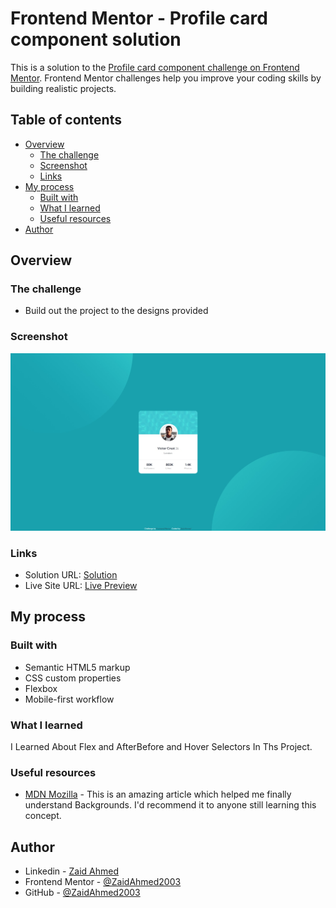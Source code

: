 # Frontend Mentor - Profile card component solution

This is a solution to the [Profile card component challenge on Frontend Mentor](https://www.frontendmentor.io/challenges/profile-card-component-cfArpWshJ). Frontend Mentor challenges help you improve your coding skills by building realistic projects.

## Table of contents

- [Overview](#overview)
  - [The challenge](#the-challenge)
  - [Screenshot](#screenshot)
  - [Links](#links)
- [My process](#my-process)
  - [Built with](#built-with)
  - [What I learned](#what-i-learned)
  - [Useful resources](#useful-resources)
- [Author](#author)

## Overview

### The challenge

- Build out the project to the designs provided

### Screenshot

![](./Web%20capture_17-12-2022_193055_127.0.0.1.jpeg)

### Links

- Solution URL: [Solution](https://www.frontendmentor.io/solutions/nft-preview-card-component-kUqXIL3OBY)
- Live Site URL: [Live Preview](https://precious-rugelach-c77734.netlify.app/)

## My process

### Built with

- Semantic HTML5 markup
- CSS custom properties
- Flexbox
- Mobile-first workflow

### What I learned

I Learned About Flex and AfterBefore and Hover Selectors In Ths Project.

### Useful resources

- [MDN Mozilla](https://developer.mozilla.org/en-US/) - This is an amazing article which helped me finally understand Backgrounds. I'd recommend it to anyone still learning this concept.

## Author

- Linkedin - [Zaid Ahmed](https://www.linkedin.com/in/zaidahmed2345/)
- Frontend Mentor - [@ZaidAhmed2003](https://www.frontendmentor.io/profile/ZaidAhmed2003)
- GitHub - [@ZaidAhmed2003](https://github.com/ZaidAhmed2003)
